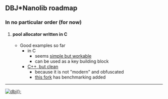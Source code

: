 
## DBJ*Nanolib roadmap
### In no particular order (for now)

1. #### pool allocator written in C
   - Good examples so far
     - in C
       - seems [simple but workable](https://github.com/jobtalle/pool) 
       - can be used as a key building block
     - [C++, but clean](https://github.com/cacay/MemoryPool) 
        - because it is not "modern" and obfuscated
        - [this fork](https://github.com/billyquith/MemoryPool) has benchmarking added

---------------------------------------------------------------------  

[![dbj();](https://dbj.org/wp-content/uploads/2015/12/cropped-dbj-icon-e1486129719897.jpg)](http://www.dbj.org "dbj")